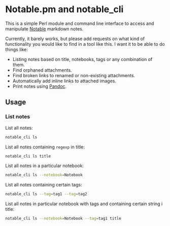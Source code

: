 # Notable.pm and notable_cli

This is a simple Perl module and command line interface to access and manipulate [Notable](https://notable.app) markdown notes.

Currently, it barely works, but please add requests on what kind of functionality you would like to find in a tool like this. I want it to be able to do things like:

- Listing notes based on title, notebooks, tags or any combination of them.
- Find orphaned attachments.
- Find broken links to renamed or non-existing attachments.
- Automatically add inline links to attached images.
- Print notes using [Pandoc](https://pandoc.org).

## Usage

### List notes

List all notes:

```sh
notable_cli ls
```

List all notes containing `regexp` in title:

```sh
notable_cli ls title
```

List all notes in a particular notebook:

```sh
notable_cli ls --notebook=Notebook
```

List all notes containing certain tags:

```sh
notable_cli ls --tag=tag1 --tag=tag2
```

List all notes in particular notebook with tags and containing certain string i title:

```sh
notable_cli ls --notebook=Notebook --tag=tag1 title
```

